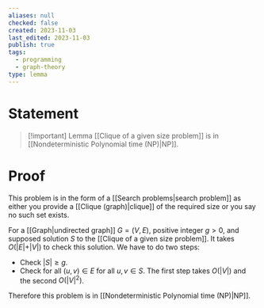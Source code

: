 ```yaml
---
aliases: null
checked: false
created: 2023-11-03
last_edited: 2023-11-03
publish: true
tags:
  - programming
  - graph-theory
type: lemma
---
```

# Statement

> [!important] Lemma
> [[Clique of a given size problem]] is in [[Nondeterministic Polynomial time (NP)|NP]].

# Proof

This problem is in the form of a [[Search problems|search problem]] as either you provide a [[Clique (graph)|clique]] of the required size or you say no such set exists.

For a [[Graph|undirected graph]] $G = (V,E)$, positive integer $g > 0$, and supposed solution $S$ to the [[Clique of a given size problem]]. It takes $O(\vert E \vert + \vert V \vert)$ to check this solution. We have to do two steps:
- Check $\vert S \vert \geq g$.
- Check for all $(u,v) \in E$ for all $u,v \in S$.
The first step takes $O(\vert V \vert)$ and the second $O(\vert V \vert^2)$.

Therefore this problem is in [[Nondeterministic Polynomial time (NP)|NP]].
